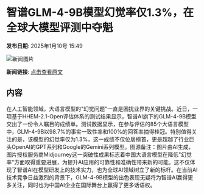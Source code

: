 # 智谱GLM-4-9B模型幻觉率仅1.3%，在全球大模型评测中夺魁

**发布日期**: 2025年1月10号 15:49

![新闻图片](https://pic.chinaz.com/picmap/202306281716427921_6.jpg)

**新闻链接**: [点击查看原文](https://www.aibase.com/zh/news/14626)

## 内容

在人工智能领域，大语言模型的"幻觉问题"一直是困扰业界的关键挑战。近日，一项基于HHEM-2.1-Open评估体系的测试结果显示，智谱AI旗下的GLM-4-9B模型交出了一份令人瞩目的成绩单。测试数据显示，在参与评估的85个大语言模型中，GLM-4-9B以98.7%的事实一致性率和100%的回答率摘得桂冠。特别值得关注的是，该模型的幻觉率仅为1.3%，这一成绩不仅位居榜首，更是超越了行业巨头OpenAI的GPT系列和Google的Gemini系列模型。图源备注：图片由AI生成，图片授权服务商Midjourney这一突破性成果标志着中国大语言模型在降低"幻觉率"方面取得重要进展，为提升AI应用的可靠性和准确性带来新的可能。这不仅体现了智谱AI在模型研发上的技术实力，也为全球AI领域树立了新的标杆。在当前AI技术竞争日益激烈的背景下，GLM-4-9B模型的出色表现无疑将为智谱AI赢得更多关注，同时也为中国AI企业在国际舞台上赢得了更多话语权。
